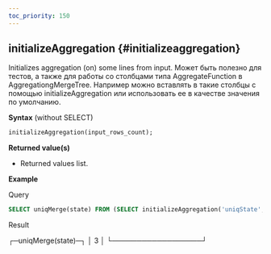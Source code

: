 ```yaml
---
toc_priority: 150
---
```


## initializeAggregation {#initializeaggregation}

Initializes aggregation (on) some lines from input.
Может быть полезно для тестов, а также для работы со столбцами типа AggregateFunction в AggregationgMergeTree. 
Например можно вставлять в такие столбцы с помощью initializeAggregation или использовать ее в качестве значения по умолчанию.

**Syntax** (without SELECT)

``` sql
initializeAggregation(input_rows_count);
```

**Returned value(s)**

-   Returned values list.

**Example**

Query

```sql
SELECT uniqMerge(state) FROM (SELECT initializeAggregation('uniqState', number % 3) AS state FROM system.numbers LIMIT 10000);
```
Result

┌─uniqMerge(state)─┐
│                3 │
└──────────────────┘